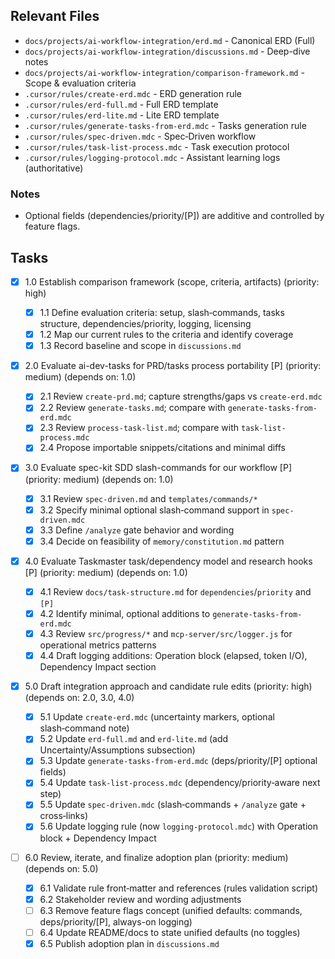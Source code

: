 ## Relevant Files

- `docs/projects/ai-workflow-integration/erd.md` - Canonical ERD (Full)
- `docs/projects/ai-workflow-integration/discussions.md` - Deep-dive notes
- `docs/projects/ai-workflow-integration/comparison-framework.md` - Scope & evaluation criteria
- `.cursor/rules/create-erd.mdc` - ERD generation rule
- `.cursor/rules/erd-full.md` - Full ERD template
- `.cursor/rules/erd-lite.md` - Lite ERD template
- `.cursor/rules/generate-tasks-from-erd.mdc` - Tasks generation rule
- `.cursor/rules/spec-driven.mdc` - Spec‑Driven workflow
- `.cursor/rules/task-list-process.mdc` - Task execution protocol
- `.cursor/rules/logging-protocol.mdc` - Assistant learning logs (authoritative)

### Notes

- Optional fields (dependencies/priority/[P]) are additive and controlled by feature flags.

## Tasks

- [x] 1.0 Establish comparison framework (scope, criteria, artifacts) (priority: high)

  - [x] 1.1 Define evaluation criteria: setup, slash‑commands, tasks structure, dependencies/priority, logging, licensing
  - [x] 1.2 Map our current rules to the criteria and identify coverage
  - [x] 1.3 Record baseline and scope in `discussions.md`

- [x] 2.0 Evaluate ai-dev-tasks for PRD/tasks process portability [P] (priority: medium) (depends on: 1.0)

  - [x] 2.1 Review `create-prd.md`; capture strengths/gaps vs `create-erd.mdc`
  - [x] 2.2 Review `generate-tasks.md`; compare with `generate-tasks-from-erd.mdc`
  - [x] 2.3 Review `process-task-list.md`; compare with `task-list-process.mdc`
  - [x] 2.4 Propose importable snippets/citations and minimal diffs

- [x] 3.0 Evaluate spec-kit SDD slash-commands for our workflow [P] (priority: medium) (depends on: 1.0)

  - [x] 3.1 Review `spec-driven.md` and `templates/commands/*`
  - [x] 3.2 Specify minimal optional slash‑command support in `spec-driven.mdc`
  - [x] 3.3 Define `/analyze` gate behavior and wording
  - [x] 3.4 Decide on feasibility of `memory/constitution.md` pattern

- [x] 4.0 Evaluate Taskmaster task/dependency model and research hooks [P] (priority: medium) (depends on: 1.0)

  - [x] 4.1 Review `docs/task-structure.md` for `dependencies`/`priority` and `[P]`
  - [x] 4.2 Identify minimal, optional additions to `generate-tasks-from-erd.mdc`
  - [x] 4.3 Review `src/progress/*` and `mcp-server/src/logger.js` for operational metrics patterns
  - [x] 4.4 Draft logging additions: Operation block (elapsed, token I/O), Dependency Impact section

- [x] 5.0 Draft integration approach and candidate rule edits (priority: high) (depends on: 2.0, 3.0, 4.0)

  - [x] 5.1 Update `create-erd.mdc` (uncertainty markers, optional slash‑command note)
  - [x] 5.2 Update `erd-full.md` and `erd-lite.md` (add Uncertainty/Assumptions subsection)
  - [x] 5.3 Update `generate-tasks-from-erd.mdc` (deps/priority/[P] optional fields)
  - [x] 5.4 Update `task-list-process.mdc` (dependency/priority‑aware next step)
  - [x] 5.5 Update `spec-driven.mdc` (slash‑commands + `/analyze` gate + cross‑links)
  - [x] 5.6 Update logging rule (now `logging-protocol.mdc`) with Operation block + Dependency Impact

- [ ] 6.0 Review, iterate, and finalize adoption plan (priority: medium) (depends on: 5.0)
  - [x] 6.1 Validate rule front‑matter and references (rules validation script)
  - [x] 6.2 Stakeholder review and wording adjustments
  - [ ] 6.3 Remove feature flags concept (unified defaults: commands, deps/priority/[P], always-on logging)
  - [ ] 6.4 Update README/docs to state unified defaults (no toggles)
  - [x] 6.5 Publish adoption plan in `discussions.md`
